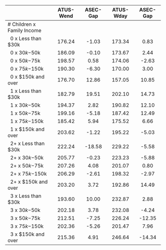 
|                      |    ATUS-Wend |     ASEC-Gap |    ATUS-Wday |     ASEC-Gap |
| -------------------- | :----------: | :----------: | :----------: | :----------: |
| # Children x Family Income |              |              |              |              |
| &nbsp;&nbsp;0 x Less than $30k |       176.24 |        -1.03 |       173.34 |         0.83 |
| &nbsp;&nbsp;0 x $30k-$50k |       186.09 |        -0.10 |       173.67 |         2.44 |
| &nbsp;&nbsp;0 x $50k-$75k |       198.57 |         0.58 |       174.06 |        -2.63 |
| &nbsp;&nbsp;0 x $75k-$150k |       190.30 |        -6.30 |       170.00 |         3.00 |
| &nbsp;&nbsp;0 x $150k and over |       176.70 |        12.86 |       157.05 |        10.85 |
| &nbsp;&nbsp;1 x Less than $30k |       182.79 |        19.51 |       202.10 |        14.73 |
| &nbsp;&nbsp;1 x $30k-$50k |       194.37 |         2.82 |       190.82 |        12.10 |
| &nbsp;&nbsp;1 x $50k-$75k |       199.16 |        -5.18 |       187.42 |        12.49 |
| &nbsp;&nbsp;1 x $75k-$150k |       185.42 |         5.94 |       175.52 |         6.66 |
| &nbsp;&nbsp;1 x $150k and over |       203.62 |        -1.22 |       195.22 |        -5.03 |
| &nbsp;&nbsp;2+ x Less than $30k |       222.24 |       -18.58 |       229.22 |        -5.58 |
| &nbsp;&nbsp;2+ x $30k-$50k |       205.77 |        -0.23 |       223.23 |        -5.88 |
| &nbsp;&nbsp;2+ x $50k-$75k |       207.26 |         4.08 |       201.07 |         0.80 |
| &nbsp;&nbsp;2+ x $75k-$150k |       206.29 |        -2.61 |       198.32 |        -2.97 |
| &nbsp;&nbsp;2+ x $150k and over |       203.20 |         3.72 |       192.86 |        14.49 |
| &nbsp;&nbsp;3 x Less than $30k |       193.60 |        10.00 |       232.87 |         2.88 |
| &nbsp;&nbsp;3 x $30k-$50k |       202.18 |         3.78 |       232.08 |        -4.24 |
| &nbsp;&nbsp;3 x $50k-$75k |       212.51 |        -7.25 |       226.24 |       -12.35 |
| &nbsp;&nbsp;3 x $75k-$150k |       202.36 |        -5.26 |       201.47 |         7.96 |
| &nbsp;&nbsp;3 x $150k and over |       215.36 |         4.91 |       246.64 |       -14.34 |

